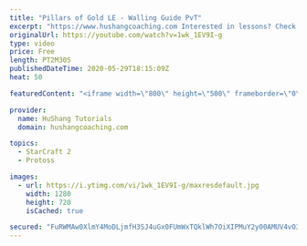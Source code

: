 ```yaml
---
title: "Pillars of Gold LE - Walling Guide PvT"
excerpt: "https://www.hushangcoaching.com Interested in lessons? Check out the website for more information ------------------------------------------------------------------------------------------------------- Want to support HuShang Tutorials directly? Patreon is a website where you can contribute a monthly"
originalUrl: https://youtube.com/watch?v=1wk_1EV9I-g
type: video
price: Free
length: PT2M30S
publishedDateTime: 2020-05-29T18:15:09Z
heat: 50

featuredContent: "<iframe width=\"800\" height=\"500\" frameborder=\"0\" src=\"https://www.youtube.com/embed/1wk_1EV9I-g\" allow=\"accelerometer; autoplay; encrypted-media; gyroscope; picture-in-picture\" allowfullscreen></iframe>"

provider:
  name: HuShang Tutorials
  domain: hushangcoaching.com

topics:
  - StarCraft 2
  - Protoss

images:
  - url: https://i.ytimg.com/vi/1wk_1EV9I-g/maxresdefault.jpg
    width: 1280
    height: 720
    isCached: true

secured: "FuRWMAw0XlmY4MoDLjmfH3SJ4uGx0FUmWxTQklWh7OiXIPMuY2y00AMUV4vO3VA3FEDverv5hy3WUg7ZwDFxps04DZM+KZRzcUSR6AONanXCYiP85ozO2uKl5vzEH8buSa0FyMBOQx+OwccG359dVXE7RAVbTnoj8oVwQAOR9Nn5kQ1Cvm1NWd7ASDr9U8fnqSAut64d+1XTGRgArqY4llDWcR4KmSEh5zTYWUqIukkbW+8bQEJshUNYk68l1uJZvaqJrrCroksduP/qV/WeWLItDgBAl7VSETiQxyggbdIVAR6KftAqq+hMd3fo/+r0J2+g7GVMJE/THqdPu9fccd5KQATDNC62jJ31Gt9A4taMDXZtQoQOId1cvRiShRADkx+vJKWXdCvCROHvlyVoONwFKEVVHvCfCLIWL1sMLBE=;JtNmQa+jyReFkcS4wzpplQ=="
---
```


